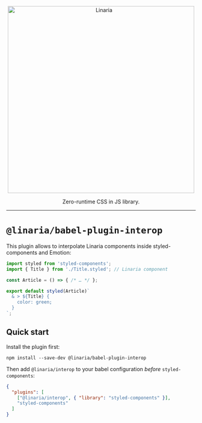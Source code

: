 <p align="center">
  <img alt="Linaria" src="https://raw.githubusercontent.com/callstack/linaria/HEAD/website/assets/linaria-logo@2x.png" width="496">
</p>

<p align="center">
Zero-runtime CSS in JS library.
</p>

---

# `@linaria/babel-plugin-interop`

This plugin allows to interpolate Linaria components inside styled-components and Emotion:
```javascript
import styled from 'styled-components';
import { Title } from './Title.styled'; // Linaria component

const Article = () => { /* … */ };

export default styled(Article)`
  & > ${Title} {
    color: green;
  }
`;

```

## Quick start

Install the plugin first:

```
npm install --save-dev @linaria/babel-plugin-interop
```

Then add `@linaria/interop` to your babel configuration *before* `styled-components`:

```JSON
{
  "plugins": [
    ["@linaria/interop", { "library": "styled-components" }],
    "styled-components"
  ]
}
```
